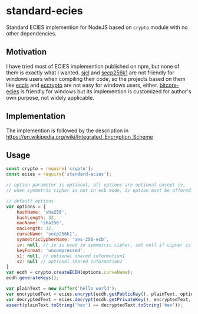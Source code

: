 # standard-ecies
Standard ECIES implemention for NodeJS based on `crypto` module with no other dependencies.

## Motivation
I have tried most of ECIES implemention published on npm, but none of them is exactly what I wanted.
[sjcl](https://www.npmjs.com/package/sjcl) and [secp256k1](https://www.npmjs.com/package/secp256k1) 
are not friendly for windows users when compiling their code, so the projects based on them like 
[eccjs](https://www.npmjs.com/package/eccjs) and [eccrypto](https://www.npmjs.com/package/eccrypto)
are not easy for windows users, either.
[bitcore-ecies](https://www.npmjs.com/package/bitcore-ecies) is friendly for windows but its 
implemention is customized for author's own purpose, not widely applicable.

## Implementation
The implemention is followed by the description in https://en.wikipedia.org/wiki/Integrated_Encryption_Scheme

## Usage
```javascript
const crypto = require('crypto');
const ecies = require('standard-ecies');

// option parameter is optional, all options are optional except iv,
// when symmetric cipher is not in ecb mode, iv option must be offered. 

// default options
var options = {
    hashName: 'sha256',
    hashLength: 32,
    macName: 'sha256',
    macLength: 32,
    curveName: 'secp256k1',
    symmetricCypherName: 'aes-256-ecb',
    iv: null, // iv is used in symmetric cipher, set null if cipher is in ECB mode. 
    keyFormat: 'uncompressed',
    s1: null, // optional shared information1
    s2: null // optional shared information2
}
var ecdh = crypto.createECDH(options.curveName);
ecdh.generateKeys();

var plainText = new Buffer('hello world');
var encryptedText = ecies.encrypt(ecdh.getPublicKey(), plainText, options);
var decryptedText = ecies.decrypt(ecdh.getPrivateKey(), encryptedText, options);
assert(plainText.toString('hex') == decryptedText.toString('hex'));
```
